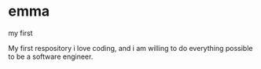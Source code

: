 # emma
my first

My first respository
i love coding, and i am willing to do everything possible to be a software engineer.
